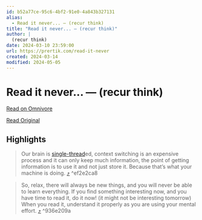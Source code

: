 ```yaml
---
id: b52a77ce-95c6-4bf2-91e0-4a843b327131
alias:
  - Read it never... — (recur think)
title: "Read it never... — (recur think)"
author: |
  (recur think)
date: 2024-03-10 23:59:00
url: https://prertik.com/read-it-never
created: 2024-03-14
modified: 2024-05-05
---
```


# Read it never... — (recur think)

[Read on Omnivore](https://omnivore.app/me/read-it-never-recur-think-18e2ace3439)

[Read Original](https://prertik.com/read-it-never)

## Highlights

> Our brain is [single-thread](https://calnewport.com/our-brains-are-not-multi-threaded/ "single-threaded")ed, context switching is an expensive process and it can only keep much information, the point of getting information is to use it and not just store it. Because that’s what your machine is doing. [⤴️](https://omnivore.app/me/read-it-never-recur-think-18e2ace3439#ef2e2ca8-6dc8-42e3-9238-4a2435231585)  ^ef2e2ca8

> So, relax, there will always be new things, and you will never be able to learn everything. If you find something interesting now, and you have time to read it, do it now! (it might not be interesting tomorrow) When you read it, understand it properly as you are using your mental effort. [⤴️](https://omnivore.app/me/read-it-never-recur-think-18e2ace3439#936e209a-2f50-4f8c-9109-a76aaa00690e)  ^936e209a

